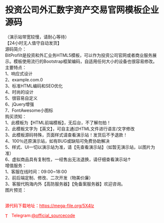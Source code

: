 # 投资公司外汇数字资产交易官网模板企业源码

（演示站带宽较慢，请耐心等待）<br>【24小时无人值守自动发货】 <br>源码简介：<br>BitProfilt是投资和外汇业务HTML5模板，可以作为投资公司官网或者商业服务展示。模板使用流行的Bootstrap框架编码，自适用任何大小的设备也很容易修改。<br>主要特点：<br>1、响应式设计<br>2、example.com.0<br>3、标准HTML编码和SEO优化<br>4、时尚的设计<br>5、很容易自定义<br>6、jQuery增强<br>7、FontAwesome小图标<br>购买须知：<br>1、此模板为【HTML前端模板】，无后台，不了解勿拍！<br>2、此模板文字为【英文】，可自主通过HTML文件进行语言/文字修改<br>3、此模板源码特殊，页面样式请查看演示站！发货后不予退款！<br>4、100％还原演示站，如有BUG或缺陷可免费协助解决<br>5、样式、UI一切以演示站为准，请【先查看演示站】（如暂无演示站，以图片为准）<br>6、虚拟商品具有复制性，一经售出无法退换，请仔细查看演示站↑<br>增值服务：<br>1、客服在线时间：09:00~18:00<br>2、前后端定制、修改、二次开发（物美价廉）<br>3、客服代购海内外【高防服务器】【免备案服务器】欢迎咨询。<br>图片预览：<br><br>


<p style="color: red;">源代码下载地址：<a href="https://mega-file.org/5X4lz" style="color: red;">https://mega-file.org/5X4lz</a></p><p style="color: red;"><img src="https://cdn-icons-png.flaticon.com/512/2111/2111646.png" alt="Telegram Icon" style="width: 16px; vertical-align: middle; margin-right: 5px;">Telegram:<a href="https://t.me/official_sourcecode" style="color: red;">@official_sourcecode</a></p>
